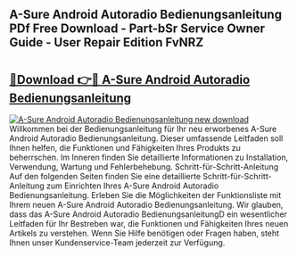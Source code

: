 ## A-Sure Android Autoradio Bedienungsanleitung PDf Free Download - Part-bSr Service Owner Guide - User Repair Edition FvNRZ

# <h2><a href="http://df54pg.blite.top/?on=A-Sure+Android+Autoradio+Bedienungsanleitung">🔗Download 👉🔴 A-Sure Android Autoradio Bedienungsanleitung</a></h2>

[![A-Sure Android Autoradio Bedienungsanleitung new download](https://i.imgur.com/lujVjoI.png)](http://df54pg.blite.top/?on=A-Sure+Android+Autoradio+Bedienungsanleitung)
Willkommen bei der Bedienungsanleitung für Ihr neu erworbenes A-Sure Android Autoradio Bedienungsanleitung. Dieser umfassende Leitfaden soll Ihnen helfen, die Funktionen und Fähigkeiten Ihres Produkts zu beherrschen. Im Inneren finden Sie detaillierte Informationen zu Installation, Verwendung, Wartung und Fehlerbehebung. Schritt-für-Schritt-Anleitung Auf den folgenden Seiten finden Sie eine detaillierte Schritt-für-Schritt-Anleitung zum Einrichten Ihres A-Sure Android Autoradio Bedienungsanleitung. Erleben Sie die Möglichkeiten der Funktionsliste mit Ihrem neuen A-Sure Android Autoradio Bedienungsanleitung. Wir glauben, dass das A-Sure Android Autoradio BedienungsanleitungD ein wesentlicher Leitfaden für Ihr Bestreben war, die Funktionen und Fähigkeiten Ihres neuen Artikels zu verstehen. Wenn Sie Hilfe benötigen oder Fragen haben, steht Ihnen unser Kundenservice-Team jederzeit zur Verfügung.
